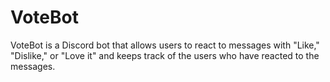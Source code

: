 # VoteBot
VoteBot  is a Discord bot that allows users to react to messages with "Like," "Dislike," or "Love it" and keeps track of the users who have reacted to the messages.
